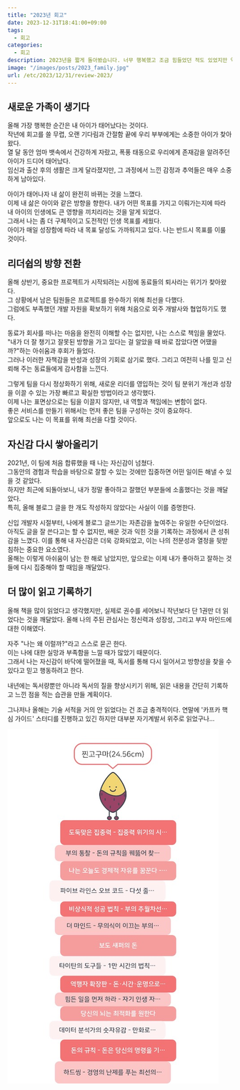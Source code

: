 ```yaml
---
title: "2023년 회고"
date: 2023-12-31T18:41:00+09:00
tags:
  - 회고
categories:
  - 회고
description: 2023년을 짧게 돌아봤습니다. 너무 행복했고 조금 힘들었던 적도 있었지만 역시나 잘 이겨냈네요. 
image: "/images/posts/2023_family.jpg"
url: /etc/2023/12/31/review-2023/
---
```


## 새로운 가족이 생기다
올해 가장 행복한 순간은 내 아이가 태어났다는 것이다.   
작년에 회고를 쓸 무렵, 오랜 기다림과 간절함 끝에 우리 부부에게는 소중한 아이가 찾아왔다.  
열 달 동안 엄마 뱃속에서 건강하게 자랐고, 폭풍 태동으로 우리에게 존재감을 알려주던 아이가 드디어 태어났다.  
임신과 출산 후의 생활은 크게 달라졌지만, 그 과정에서 느낀 감정과 추억들은 매우 소중하게 남아있다.  

아이가 태어나자 내 삶이 완전히 바뀌는 것을 느꼈다.  
이제 내 삶은 아이와 같은 방향을 향한다. 
내가 어떤 목표를 가지고 이뤄가는지에 따라 내 아이의 인생에도 큰 영향을 끼치리라는 것을 알게 되었다.  
그래서 나는 좀 더 구체적이고 도전적인 인생 목표를 세웠다.  
아이가 매일 성장함에 따라 내 목표 달성도 가까워지고 있다. 나는 반드시 목표를 이룰 것이다.   


## 리더쉽의 방향 전환
올해 상반기, 중요한 프로젝트가 시작되려는 시점에 동료들의 퇴사라는 위기가 찾아왔다.   
그 상황에서 남은 팀원들은 프로젝트를 완수하기 위해 최선을 다했다.   
그럼에도 부족했던 개발 자원을 확보하기 위해 처음으로 외주 개발사와 협업하기도 했다.  

동료가 회사를 떠나는 마음을 완전히 이해할 수는 없지만, 나는 스스로 책임을 물었다.  
"내가 더 잘 챙기고 잘못된 방향을 가고 있다는 걸 알았을 때 바로 잡았다면 어땠을까?"하는 아쉬움과 후회가 들었다.  
그러나 이러한 자책감을 반성과 성장의 기회로 삼기로 했다. 그리고 여전히 나를 믿고 신뢰해 주는 동료들에게 감사함을 느낀다.    

그렇게 팀을 다시 정상화하기 위해, 새로운 리더를 영입하는 것이 팀 분위기 개선과 성장을 이끌 수 있는 가장 빠르고 확실한 방법이라고 생각했다.   
이제 나는 표면상으로는 팀을 이끌지 않지만, 내 역할과 책임에는 변함이 없다.  
좋은 서비스를 만들기 위해서는 먼저 좋은 팀을 구성하는 것이 중요하다.   
앞으로도 나는 이 목표를 위해 최선을 다할 것이다.  


## 자신감 다시 쌓아올리기
2021년, 이 팀에 처음 합류했을 때 나는 자신감이 넘쳤다.   
그동안의 경험과 학습을 바탕으로 잘할 수 있는 것에만 집중하면 어떤 일이든 해낼 수 있을 것 같았다.  
하지만 최근에 되돌아보니, 내가 정말 좋아하고 잘했던 부분들에 소홀했다는 것을 깨달았다.   
특히, 올해 블로그 글을 한 개도 작성하지 않았다는 사실이 이를 증명한다.  

신입 개발자 시절부터, 나에게 블로그 글쓰기는 자존감을 높여주는 유일한 수단이었다.  
아직도 글을 잘 쓴다고는 할 수 없지만, 배운 것과 익힌 것을 기록하는 과정에서 큰 성취감을 느꼈다. 이를 통해 내 자신감은 더욱 강화되었고, 이는 나의 전문성과 열정을 뒷받침하는 중요한 요소였다.  
올해는 이렇게 아쉬움이 남는 한 해로 남았지만, 앞으로는 이제 내가 좋아하고 잘하는 것들에 다시 집중해야 할 때임을 깨달았다.  


## 더 많이 읽고 기록하기
올해 책을 많이 읽었다고 생각했지만, 실제로 권수를 세어보니 작년보다 단 1권만 더 읽었다는 것을 깨달았다. 올해 나의 주된 관심사는 정신력과 성장성, 그리고 부자 마인드에 대한 이해였다.  

자주 "나는 왜 이럴까?"라고 스스로 묻곤 한다.   
이는 나에 대한 실망과 부족함을 느낄 때가 많았기 때문이다.   
그래서 나는 자신감이 바닥에 떨어졌을 때, 독서를 통해 다시 일어서고 방향성을 찾을 수 있다고 믿고 행동하려고 한다.  

내년에는 독서량뿐만 아니라 독서의 질을 향상시키기 위해, 읽은 내용을 간단히 기록하고 느낀 점을 적는 습관을 만들 계획이다.  

그나저나 올해는 기술 서적을 거의 안 읽었다는 건 조금 충격적이다. 연말에 '카프카 핵심 가이드' 스터디를 진행하고 있긴 하지만 대부분 자기계발서 위주로 읽었구나...  

![](2023_books.jpg)

